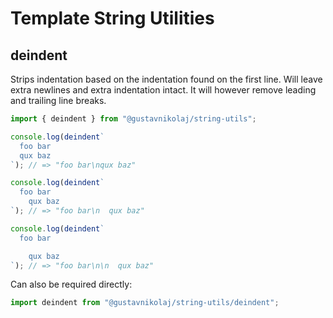 # Template String Utilities

## deindent

Strips indentation based on the indentation found on the first line. Will leave
extra newlines and extra indentation intact. It will however remove leading and
trailing line breaks.

```js
import { deindent } from "@gustavnikolaj/string-utils";

console.log(deindent`
  foo bar
  qux baz
`); // => "foo bar\nqux baz"

console.log(deindent`
  foo bar
    qux baz
`); // => "foo bar\n  qux baz"

console.log(deindent`
  foo bar

    qux baz
`); // => "foo bar\n\n  qux baz"
```

Can also be required directly:

```js
import deindent from "@gustavnikolaj/string-utils/deindent";
```
